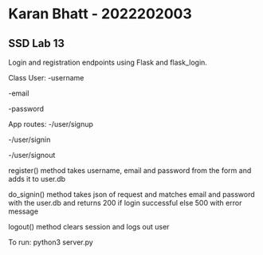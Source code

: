 # Karan Bhatt - 2022202003

## SSD Lab 13

Login and registration endpoints using Flask and flask_login.

Class User:
-username

-email

-password

App routes:
-/user/signup

-/user/signin

-/user/signout


register() method takes username, email and password from the form and adds it to user.db

do_signin() method takes json of request and matches email and password with the user.db and returns 200 if login successful else 500 with error message

logout() method clears session and logs out user


To run:
python3 server.py